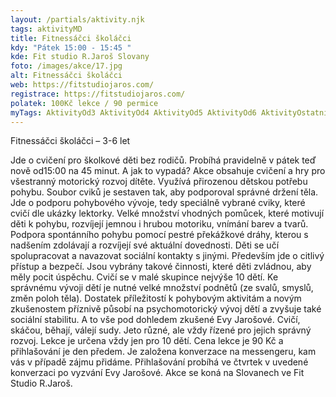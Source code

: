 ```yaml
---
layout: /partials/aktivity.njk
tags: aktivityMD
title: Fitnessáčci školáčci
kdy: "Pátek 15:00 - 15:45 "
kde: Fit studio R.Jaroš Slovany
foto: /images/akce/17.jpg
alt: Fitnessáčci školáčci
web: https://fitstudiojaros.com/
registrace: https://fitstudiojaros.com/
polatek: 100Kč lekce / 90 permice
myTags: AktivityOd3 AktivityOd4 AktivityOd5 AktivityOd6 AktivityOstatni
---
```

Fitnessáčci školáčci – 3-6 let

Jde o cvičení pro školkové děti bez rodičů. Probíhá pravidelně v pátek teď nově od15:00 na 45 minut. A jak to vypadá? Akce obsahuje cvičení a hry pro všestranný motorický rozvoj dítěte. Využívá přirozenou dětskou potřebu pohybu. Soubor cviků je sestaven tak, aby podporoval správné držení těla. Jde o podporu pohybového vývoje, tedy speciálně vybrané cviky, které cvičí dle ukázky lektorky. Velké množství vhodných pomůcek, které motivují děti k pohybu, [](<>)rozvíjejí jemnou i hrubou motoriku, vnímání barev a tvarů. Podpora spontánního pohybu pomocí pestré překážkové dráhy, kterou s nadšením zdolávají a rozvíjejí své aktuální dovednosti. Děti se učí spolupracovat a navazovat sociální kontakty s jinými. Především jde o citlivý přístup a bezpečí. Jsou vybrány takové činnosti, které děti zvládnou, aby měly pocit úspěchu. Cvičí se v malé skupince nejvýše 10 dětí. Ke správnému vývoji dětí je nutné velké množství podnětů (ze svalů, smyslů, změn poloh těla). Dostatek příležitostí k pohybovým aktivitám a novým zkušenostem příznivě působí na psychomotorický vývoj dětí a zvyšuje také sociální stabilitu. A to vše pod dohledem zkušené Evy Jarošové. Cvičí, skáčou, běhají, válejí sudy. Jeto různé, ale vždy řízené pro jejich správný rozvoj. Lekce je určena vždy jen pro 10 dětí. Cena lekce je 90 Kč a přihlašování je den předem. Je založena konverzace na messengeru, kam vás v případě zájmu přidáme. Přihlašování probíhá ve čtvrtek v uvedené konverzaci po vyzvání Evy Jarošové. Akce se koná na Slovanech ve Fit Studio R.Jaroš.